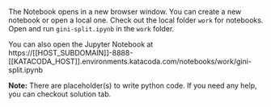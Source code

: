 The Notebook opens in a new browser window. You can create a new notebook or open a local one. Check out the local folder `work` for notebooks. Open and run `gini-split.ipynb` in the `work` folder.

You can also open the Jupyter Notebook at https://[[HOST_SUBDOMAIN]]-8888-[[KATACODA_HOST]].environments.katacoda.com/notebooks/work/gini-split.ipynb

**Note:**
There are placeholder(s) to write python code. If you need any help, you can checkout solution tab.